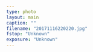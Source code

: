 ```yaml
---
type: photo
layout: main
caption: ""
filename: "20171116220220.jpg"
fstop: "Unknown"
exposure: "Unknown"
---
```

